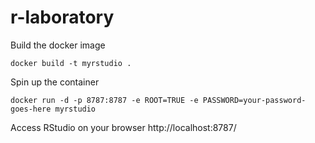 # r-laboratory

Build the docker image

    docker build -t myrstudio .
    
Spin up the container

    docker run -d -p 8787:8787 -e ROOT=TRUE -e PASSWORD=your-password-goes-here myrstudio
    
Access RStudio on your browser http://localhost:8787/


